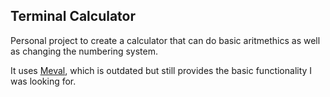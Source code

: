 ## Terminal Calculator

Personal project to create a calculator that can do basic aritmethics as well as changing the numbering system.

It uses [Meval](https://github.com/rekka/meval-rs), which is outdated but still provides the basic functionality I was looking for.